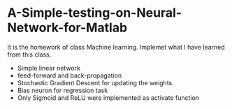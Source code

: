 # A-Simple-testing-on-Neural-Network-for-Matlab
It is the homework of class Machine learning. Implemet what I have learned from this class. 
* Simple linear network 
* feed-forward and back-propagation
* Stochastic Gradient Descent for updating the weights.
* Bias neuron for regression task
* Only Sigmoid and ReLU were implemented as activate function
